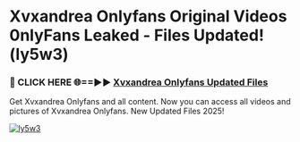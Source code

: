 # Xvxandrea Onlyfans Original Videos 0nlyFans Leaked - Files Updated! (ly5w3)

<h3>🔴 CLICK HERE 🌐==►► <a href="https://tinyurl.com/ehrbuxhb" rel="nofollow">Xvxandrea Onlyfans Updated Files</a></h3>

Get Xvxandrea Onlyfans and all content. Now you can access all videos and pictures of Xvxandrea Onlyfans. New Updated Files 2025!

[![ly5w3](https://i.imgur.com/lVYEuWS.gif)](https://tinyurl.com/ehrbuxhb)
